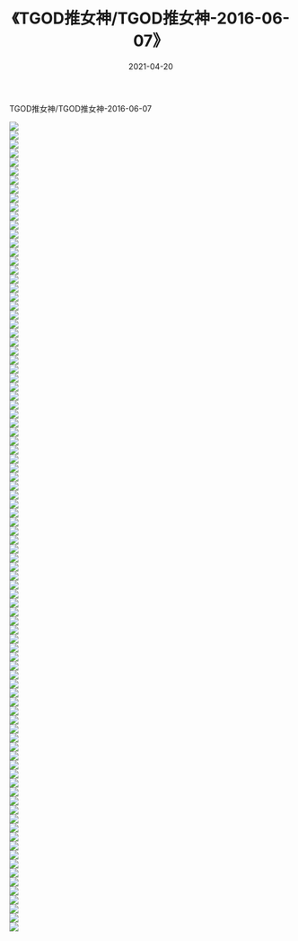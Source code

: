 ﻿---
layout: post
title:  《TGOD推女神/TGOD推女神-2016-06-07》
date:   2021-04-20
img: http://img.660000.xyz/Sharelink/网络美图/2021/TGOD推女神/TGOD推女神-2016-06-07/000.jpg
categories: [美女, 清纯, 唯美]
---

TGOD推女神/TGOD推女神-2016-06-07

 ![](http://img.660000.xyz/Sharelink/网络美图/2021/TGOD推女神/TGOD推女神-2016-06-07/001.jpg) <br>![](http://img.660000.xyz/Sharelink/网络美图/2021/TGOD推女神/TGOD推女神-2016-06-07/002.jpg) <br>![](http://img.660000.xyz/Sharelink/网络美图/2021/TGOD推女神/TGOD推女神-2016-06-07/003.jpg) <br>![](http://img.660000.xyz/Sharelink/网络美图/2021/TGOD推女神/TGOD推女神-2016-06-07/004.jpg) <br>![](http://img.660000.xyz/Sharelink/网络美图/2021/TGOD推女神/TGOD推女神-2016-06-07/005.jpg) <br>![](http://img.660000.xyz/Sharelink/网络美图/2021/TGOD推女神/TGOD推女神-2016-06-07/006.jpg) <br>![](http://img.660000.xyz/Sharelink/网络美图/2021/TGOD推女神/TGOD推女神-2016-06-07/007.jpg) <br>![](http://img.660000.xyz/Sharelink/网络美图/2021/TGOD推女神/TGOD推女神-2016-06-07/008.jpg) <br>![](http://img.660000.xyz/Sharelink/网络美图/2021/TGOD推女神/TGOD推女神-2016-06-07/009.jpg) <br>![](http://img.660000.xyz/Sharelink/网络美图/2021/TGOD推女神/TGOD推女神-2016-06-07/010.jpg) <br>![](http://img.660000.xyz/Sharelink/网络美图/2021/TGOD推女神/TGOD推女神-2016-06-07/011.jpg) <br>![](http://img.660000.xyz/Sharelink/网络美图/2021/TGOD推女神/TGOD推女神-2016-06-07/012.jpg) <br>![](http://img.660000.xyz/Sharelink/网络美图/2021/TGOD推女神/TGOD推女神-2016-06-07/013.jpg) <br>![](http://img.660000.xyz/Sharelink/网络美图/2021/TGOD推女神/TGOD推女神-2016-06-07/014.jpg) <br>![](http://img.660000.xyz/Sharelink/网络美图/2021/TGOD推女神/TGOD推女神-2016-06-07/015.jpg) <br>![](http://img.660000.xyz/Sharelink/网络美图/2021/TGOD推女神/TGOD推女神-2016-06-07/016.jpg) <br>![](http://img.660000.xyz/Sharelink/网络美图/2021/TGOD推女神/TGOD推女神-2016-06-07/017.jpg) <br>![](http://img.660000.xyz/Sharelink/网络美图/2021/TGOD推女神/TGOD推女神-2016-06-07/018.jpg) <br>![](http://img.660000.xyz/Sharelink/网络美图/2021/TGOD推女神/TGOD推女神-2016-06-07/019.jpg) <br>![](http://img.660000.xyz/Sharelink/网络美图/2021/TGOD推女神/TGOD推女神-2016-06-07/020.jpg) <br>![](http://img.660000.xyz/Sharelink/网络美图/2021/TGOD推女神/TGOD推女神-2016-06-07/021.jpg) <br>![](http://img.660000.xyz/Sharelink/网络美图/2021/TGOD推女神/TGOD推女神-2016-06-07/022.jpg) <br>![](http://img.660000.xyz/Sharelink/网络美图/2021/TGOD推女神/TGOD推女神-2016-06-07/023.jpg) <br>![](http://img.660000.xyz/Sharelink/网络美图/2021/TGOD推女神/TGOD推女神-2016-06-07/024.jpg) <br>![](http://img.660000.xyz/Sharelink/网络美图/2021/TGOD推女神/TGOD推女神-2016-06-07/025.jpg) <br>![](http://img.660000.xyz/Sharelink/网络美图/2021/TGOD推女神/TGOD推女神-2016-06-07/026.jpg) <br>![](http://img.660000.xyz/Sharelink/网络美图/2021/TGOD推女神/TGOD推女神-2016-06-07/027.jpg) <br>![](http://img.660000.xyz/Sharelink/网络美图/2021/TGOD推女神/TGOD推女神-2016-06-07/028.jpg) <br>![](http://img.660000.xyz/Sharelink/网络美图/2021/TGOD推女神/TGOD推女神-2016-06-07/029.jpg) <br>![](http://img.660000.xyz/Sharelink/网络美图/2021/TGOD推女神/TGOD推女神-2016-06-07/030.jpg) <br>![](http://img.660000.xyz/Sharelink/网络美图/2021/TGOD推女神/TGOD推女神-2016-06-07/031.jpg) <br>![](http://img.660000.xyz/Sharelink/网络美图/2021/TGOD推女神/TGOD推女神-2016-06-07/032.jpg) <br>![](http://img.660000.xyz/Sharelink/网络美图/2021/TGOD推女神/TGOD推女神-2016-06-07/033.jpg) <br>![](http://img.660000.xyz/Sharelink/网络美图/2021/TGOD推女神/TGOD推女神-2016-06-07/034.jpg) <br>![](http://img.660000.xyz/Sharelink/网络美图/2021/TGOD推女神/TGOD推女神-2016-06-07/035.jpg) <br>![](http://img.660000.xyz/Sharelink/网络美图/2021/TGOD推女神/TGOD推女神-2016-06-07/036.jpg) <br>![](http://img.660000.xyz/Sharelink/网络美图/2021/TGOD推女神/TGOD推女神-2016-06-07/037.jpg) <br>![](http://img.660000.xyz/Sharelink/网络美图/2021/TGOD推女神/TGOD推女神-2016-06-07/038.jpg) <br>![](http://img.660000.xyz/Sharelink/网络美图/2021/TGOD推女神/TGOD推女神-2016-06-07/039.jpg) <br>![](http://img.660000.xyz/Sharelink/网络美图/2021/TGOD推女神/TGOD推女神-2016-06-07/040.jpg) <br>![](http://img.660000.xyz/Sharelink/网络美图/2021/TGOD推女神/TGOD推女神-2016-06-07/041.jpg) <br>![](http://img.660000.xyz/Sharelink/网络美图/2021/TGOD推女神/TGOD推女神-2016-06-07/042.jpg) <br>![](http://img.660000.xyz/Sharelink/网络美图/2021/TGOD推女神/TGOD推女神-2016-06-07/043.jpg) <br>![](http://img.660000.xyz/Sharelink/网络美图/2021/TGOD推女神/TGOD推女神-2016-06-07/044.jpg) <br>![](http://img.660000.xyz/Sharelink/网络美图/2021/TGOD推女神/TGOD推女神-2016-06-07/045.jpg) <br>![](http://img.660000.xyz/Sharelink/网络美图/2021/TGOD推女神/TGOD推女神-2016-06-07/046.jpg) <br>![](http://img.660000.xyz/Sharelink/网络美图/2021/TGOD推女神/TGOD推女神-2016-06-07/047.jpg) <br>![](http://img.660000.xyz/Sharelink/网络美图/2021/TGOD推女神/TGOD推女神-2016-06-07/048.jpg) <br>![](http://img.660000.xyz/Sharelink/网络美图/2021/TGOD推女神/TGOD推女神-2016-06-07/049.jpg) <br>![](http://img.660000.xyz/Sharelink/网络美图/2021/TGOD推女神/TGOD推女神-2016-06-07/050.jpg) <br>![](http://img.660000.xyz/Sharelink/网络美图/2021/TGOD推女神/TGOD推女神-2016-06-07/051.jpg) <br>![](http://img.660000.xyz/Sharelink/网络美图/2021/TGOD推女神/TGOD推女神-2016-06-07/052.jpg) <br>![](http://img.660000.xyz/Sharelink/网络美图/2021/TGOD推女神/TGOD推女神-2016-06-07/053.jpg) <br>![](http://img.660000.xyz/Sharelink/网络美图/2021/TGOD推女神/TGOD推女神-2016-06-07/054.jpg) <br>![](http://img.660000.xyz/Sharelink/网络美图/2021/TGOD推女神/TGOD推女神-2016-06-07/055.jpg) <br>![](http://img.660000.xyz/Sharelink/网络美图/2021/TGOD推女神/TGOD推女神-2016-06-07/056.jpg) <br>![](http://img.660000.xyz/Sharelink/网络美图/2021/TGOD推女神/TGOD推女神-2016-06-07/057.jpg) <br>![](http://img.660000.xyz/Sharelink/网络美图/2021/TGOD推女神/TGOD推女神-2016-06-07/058.jpg) <br>![](http://img.660000.xyz/Sharelink/网络美图/2021/TGOD推女神/TGOD推女神-2016-06-07/059.jpg) <br>![](http://img.660000.xyz/Sharelink/网络美图/2021/TGOD推女神/TGOD推女神-2016-06-07/060.jpg) <br>![](http://img.660000.xyz/Sharelink/网络美图/2021/TGOD推女神/TGOD推女神-2016-06-07/061.jpg) <br>![](http://img.660000.xyz/Sharelink/网络美图/2021/TGOD推女神/TGOD推女神-2016-06-07/062.jpg) <br>![](http://img.660000.xyz/Sharelink/网络美图/2021/TGOD推女神/TGOD推女神-2016-06-07/063.jpg) <br>![](http://img.660000.xyz/Sharelink/网络美图/2021/TGOD推女神/TGOD推女神-2016-06-07/064.jpg) <br>![](http://img.660000.xyz/Sharelink/网络美图/2021/TGOD推女神/TGOD推女神-2016-06-07/065.jpg) <br>![](http://img.660000.xyz/Sharelink/网络美图/2021/TGOD推女神/TGOD推女神-2016-06-07/066.jpg) <br>![](http://img.660000.xyz/Sharelink/网络美图/2021/TGOD推女神/TGOD推女神-2016-06-07/067.jpg) <br>![](http://img.660000.xyz/Sharelink/网络美图/2021/TGOD推女神/TGOD推女神-2016-06-07/068.jpg) <br>![](http://img.660000.xyz/Sharelink/网络美图/2021/TGOD推女神/TGOD推女神-2016-06-07/069.jpg) <br>![](http://img.660000.xyz/Sharelink/网络美图/2021/TGOD推女神/TGOD推女神-2016-06-07/070.jpg) <br>![](http://img.660000.xyz/Sharelink/网络美图/2021/TGOD推女神/TGOD推女神-2016-06-07/071.jpg) <br>![](http://img.660000.xyz/Sharelink/网络美图/2021/TGOD推女神/TGOD推女神-2016-06-07/072.jpg) <br>![](http://img.660000.xyz/Sharelink/网络美图/2021/TGOD推女神/TGOD推女神-2016-06-07/073.jpg) <br>![](http://img.660000.xyz/Sharelink/网络美图/2021/TGOD推女神/TGOD推女神-2016-06-07/074.jpg) <br>![](http://img.660000.xyz/Sharelink/网络美图/2021/TGOD推女神/TGOD推女神-2016-06-07/075.jpg) <br>![](http://img.660000.xyz/Sharelink/网络美图/2021/TGOD推女神/TGOD推女神-2016-06-07/076.jpg) <br>![](http://img.660000.xyz/Sharelink/网络美图/2021/TGOD推女神/TGOD推女神-2016-06-07/077.jpg) <br>![](http://img.660000.xyz/Sharelink/网络美图/2021/TGOD推女神/TGOD推女神-2016-06-07/078.jpg) <br>![](http://img.660000.xyz/Sharelink/网络美图/2021/TGOD推女神/TGOD推女神-2016-06-07/079.jpg) <br>![](http://img.660000.xyz/Sharelink/网络美图/2021/TGOD推女神/TGOD推女神-2016-06-07/080.jpg) <br>![](http://img.660000.xyz/Sharelink/网络美图/2021/TGOD推女神/TGOD推女神-2016-06-07/081.jpg) <br>![](http://img.660000.xyz/Sharelink/网络美图/2021/TGOD推女神/TGOD推女神-2016-06-07/082.jpg) <br>![](http://img.660000.xyz/Sharelink/网络美图/2021/TGOD推女神/TGOD推女神-2016-06-07/083.jpg) <br>![](http://img.660000.xyz/Sharelink/网络美图/2021/TGOD推女神/TGOD推女神-2016-06-07/084.jpg) <br>![](http://img.660000.xyz/Sharelink/网络美图/2021/TGOD推女神/TGOD推女神-2016-06-07/085.jpg) <br>![](http://img.660000.xyz/Sharelink/网络美图/2021/TGOD推女神/TGOD推女神-2016-06-07/086.jpg) <br>![](http://img.660000.xyz/Sharelink/网络美图/2021/TGOD推女神/TGOD推女神-2016-06-07/087.jpg) <br>![](http://img.660000.xyz/Sharelink/网络美图/2021/TGOD推女神/TGOD推女神-2016-06-07/088.jpg) <br>![](http://img.660000.xyz/Sharelink/网络美图/2021/TGOD推女神/TGOD推女神-2016-06-07/089.jpg) <br>![](http://img.660000.xyz/Sharelink/网络美图/2021/TGOD推女神/TGOD推女神-2016-06-07/090.jpg) <br>